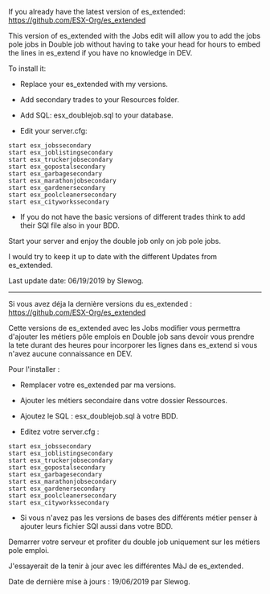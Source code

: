 If you already have the latest version of es_extended: https://github.com/ESX-Org/es_extended

This version of es_extended with the Jobs edit will allow you to add the jobs pole jobs in Double job without having to take your head for hours to embed the lines in es_extend if you have no knowledge in DEV.

To install it:
- Replace your es_extended with my versions.

- Add secondary trades to your Resources folder.

- Add SQL: esx_doublejob.sql to your database.

- Edit your server.cfg:
```
start esx_jobssecondary
start esx_joblistingsecondary
start esx_truckerjobsecondary
start esx_gopostalsecondary
start esx_garbagesecondary 
start esx_marathonjobsecondary 
start esx_gardenersecondary 
start esx_poolcleanersecondary 
start esx_cityworkssecondary
```

- If you do not have the basic versions of different trades think to add their SQl file also in your BDD.

Start your server and enjoy the double job only on job pole jobs.

I would try to keep it up to date with the different Updates from es_extended.

Last update date: 06/19/2019  by Slewog.

----------------------------------------------------------------------------------------------------------------

Si vous avez déja la dernière versions du es_extended : https://github.com/ESX-Org/es_extended

Cette versions de es_extended avec les Jobs modifier vous permettra d'ajouter les métiers pôle emplois en Double job sans devoir vous prendre la tete durant des heures pour incorporer les lignes dans es_extend si vous n'avez aucune connaissance en DEV.

Pour l'installer : 
- Remplacer votre es_extended par ma versions.

- Ajouter les métiers secondaire dans votre dossier Ressources.

- Ajoutez le SQL : esx_doublejob.sql à votre BDD.

- Editez votre server.cfg : 
```
start esx_jobssecondary
start esx_joblistingsecondary
start esx_truckerjobsecondary
start esx_gopostalsecondary
start esx_garbagesecondary 
start esx_marathonjobsecondary 
start esx_gardenersecondary 
start esx_poolcleanersecondary 
start esx_cityworkssecondary
```

- Si vous n'avez pas les versions de bases des différents métier penser à ajouter leurs fichier SQl aussi dans votre BDD.

Demarrer votre serveur et profiter du double job uniquement sur les métiers pole emploi.


J'essayerait de la tenir à jour avec les différentes MàJ de es_extended.

Date de dernière mise à jours : 19/06/2019 par Slewog.





